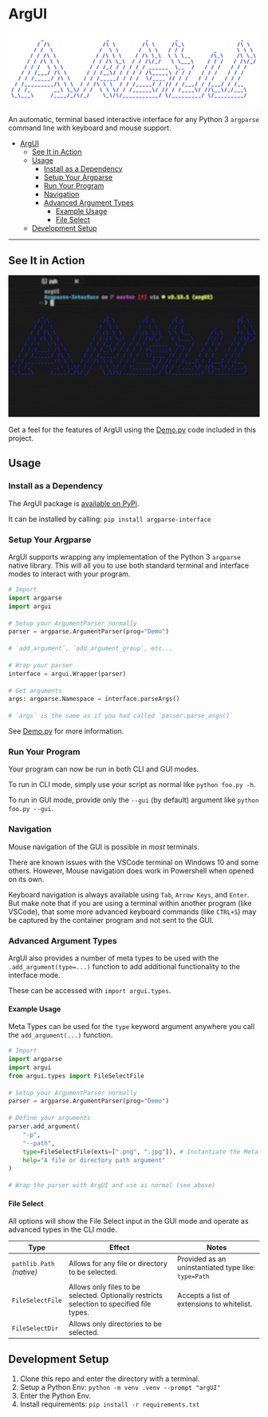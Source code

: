 # ArgUI

![ArgUI's Logo](https://github.com/Sorcerio/Argparse-Interface/blob/master/assets/ArgUILogo_transparent.png?raw=true)

An automatic, terminal based interactive interface for any Python 3 `argparse` command line with keyboard and mouse support.

- [ArgUI](#argui)
  - [See It in Action](#see-it-in-action)
  - [Usage](#usage)
    - [Install as a Dependency](#install-as-a-dependency)
    - [Setup Your Argparse](#setup-your-argparse)
    - [Run Your Program](#run-your-program)
    - [Navigation](#navigation)
    - [Advanced Argument Types](#advanced-argument-types)
      - [Example Usage](#example-usage)
      - [File Select](#file-select)
  - [Development Setup](#development-setup)

---

## See It in Action

![Demo of the features in ArgUI](https://github.com/Sorcerio/Argparse-Interface/blob/master/assets/ArgUIDemo_small.gif?raw=true)

Get a feel for the features of ArgUI using the [Demo.py](./argui/Demo.py) code included in this project.

## Usage

### Install as a Dependency

The ArgUI package is [available on PyPi](https://pypi.org/project/Argparse-Interface/).

It can be installed by calling: `pip install argparse-interface`

### Setup Your Argparse

ArgUI supports wrapping any implementation of the Python 3 `argparse` native library.
This will all you to use both standard terminal and interface modes to interact with your program.

```python
# Import
import argparse
import argui

# Setup your ArgumentParser normally
parser = argparse.ArgumentParser(prog="Demo")

# `add_argument`, `add_argument_group`, etc...

# Wrap your parser
interface = argui.Wrapper(parser)

# Get arguments
args: argparse.Namespace = interface.parseArgs()

# `args` is the same as if you had called `parser.parse_args()`
```

See [Demo.py](./argui/Demo.py) for more information.

### Run Your Program

Your program can now be run in both CLI and GUI modes.

To run in CLI mode, simply use your script as normal like `python foo.py -h`.

To run in GUI mode, provide only the `--gui` (by default) argument like `python foo.py --gui`.

### Navigation

Mouse navigation of the GUI is possible in _most_ terminals.

There are known issues with the VSCode terminal on Windows 10 and some others.
However, Mouse navigation does work in Powershell when opened on its own.

Keyboard navigation is always available using `Tab`, `Arrow Keys`, and `Enter`.
But make note that if you are using a terminal within another program (like VSCode), that some more advanced keyboard commands (like `CTRL+S`) may be captured by the container program and not sent to the GUI.

### Advanced Argument Types

ArgUI also provides a number of meta types to be used with the `.add_argument(type=...)` function to add additional functionality to the interface mode.

These can be accessed with `import argui.types`.

#### Example Usage

Meta Types can be used for the `type` keyword argument anywhere you call the `add_argument(...)` function.

```python
# Import
import argparse
import argui
from argui.types import FileSelectFile

# Setup your ArgumentParser normally
parser = argparse.ArgumentParser(prog="Demo")

# Define your arguments
parser.add_argument(
    "-p",
    "--path",
    type=FileSelectFile(exts=[".png", ".jpg"]), # Instantiate the Meta Type
    help="A file or directory path argument"
)

# Wrap the parser with ArgUI and use as normal (see above)
```

#### File Select

All options will show the File Select input in the GUI mode and operate as advanced types in the CLI mode.

| Type | Effect | Notes |
| ---- | ------ | ----- |
| `pathlib.Path`<br>_(native)_ | Allows for any file or directory to be selected. | Provided as an uninstantiated type like: `type=Path` |
| `FileSelectFile` | Allows only files to be selected. Optionally restricts selection to specified file types. | Accepts a list of extensions to whitelist. |
| `FileSelectDir` | Allows only directories to be selected. |    |


## Development Setup

1. Clone this repo and enter the directory with a terminal.
1. Setup a Python Env: `python -m venv .venv --prompt "argUI"`
1. Enter the Python Env.
1. Install requirements: `pip install -r requirements.txt`
